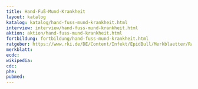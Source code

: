 ```yaml
---
title: Hand-Fuß-Mund-Krankheit
layout: katalog
katalog: katalog/hand-fuss-mund-krankheit.html
interview: interview/hand-fuss-mund-krankheit.html
aktion: aktion/hand-fuss-mund-krankheit.html
fortbildung: fortbildung/hand-fuss-mund-krankheit.html
ratgeber: https://www.rki.de/DE/Content/Infekt/EpidBull/Merkblaetter/Ratgeber_HFMK.html
merkblatt:
ecdc:
wikipedia:
cdc:
phe:
pubmed:
---
```


